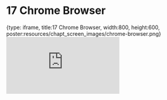 # 17 Chrome Browser
 
{type: iframe, title:17 Chrome Browser, width:800, height:600, poster:resources/chapt_screen_images/chrome-browser.png}
![](https://datatrail-jhu.github.io/DataTrail_ReOrg/no_toc/chrome-browser.html)
 

 

